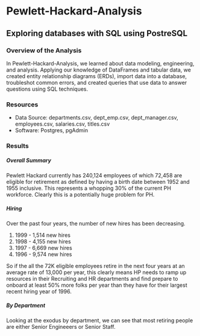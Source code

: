 # Pewlett-Hackard-Analysis
## Exploring databases with SQL using PostreSQL

### Overview of the Analysis
In Pewlett-Hackard-Analysis, we learned about data modeling, engineering, and analysis. Applying our knowledge of DataFrames and tabular data, we created entity relationship diagrams (ERDs), import data into a database, troubleshot common errors, and created queries that use data to answer questions using SQL techniques.

### Resources

* Data Source: departments.csv, dept_emp.csv, dept_manager.csv, employees.csv, salaries.csv, titles.csv
* Software: Postgres, pgAdmin

### Results

##### Overall Summary

Pewlett Hackard currently has 240,124 employees of which 72,458 are eligible for retirement as defined by having a birth date between 1952 and 1955 inclusive. This represents a whopping 30% of the current PH workforce. Clearly this is a potentially huge problem for PH.

##### Hiring

Over the past four years, the number of new hires has been decreasing.

1. 1999 - 1,514 new hires
2. 1998 - 4,155 new hires
3. 1997 - 6,669 new hires
4. 1996 - 9,574 new hires

So if the all the 72K eligible employees retire in the next four years at an average rate of 13,000 per year, this clearly means HP needs to ramp up resources in their Recruiting and HR departments and find prepare to onboard at least 50% more folks per year than they have for their largest recent hiring year of 1996.

##### By Department

Looking at the exodus by department, we can see that most retiring people are either Senior Engineeers or Senior Staff.



